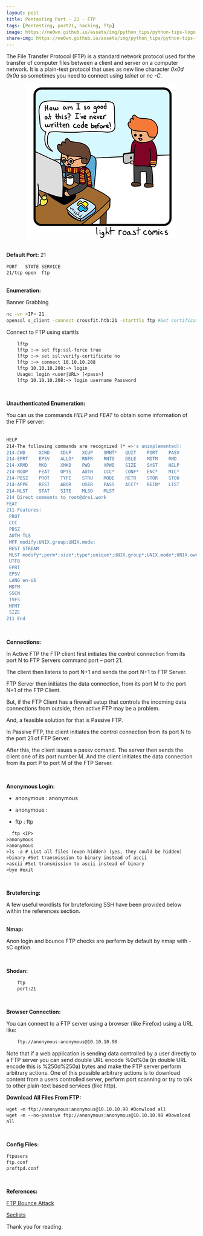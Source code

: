 ```yaml
---
layout: post
title: Pentesting Port - 21 - FTP 
tags: [Pentesting, port21, hacking, ftp]
image: https://ne0wn.github.io/assets/img/python_tips/python-tips-logo.png
share-img: https://ne0wn.github.io/assets/img/python_tips/python-tips-logo.png
---
```


The File Transfer Protocol (FTP) is a standard network protocol used for the transfer of computer files between a client and server on a computer network.
It is a plain-text protocol that uses as new line character <i>0x0d 0x0a</i> so sometimes you need to connect using <i>telnet</i> or <i>nc -C</i>.

<center><img src="/assets/img/python_tips/py-joke.jpg" alt="Python Joke"></center>

<br>

<b>Default Port:</b> 21

```shell
PORT   STATE SERVICE
21/tcp open  ftp
```
<br>
<b>Enumeration:</b>

Banner Grabbing

```bash
nc -vn <IP> 21
openssl s_client -connect crossfit.htb:21 -starttls ftp #Get certificate if any
```

Connect to FTP using starttls

```shell
    lftp
    lftp :~> set ftp:ssl-force true
    lftp :~> set ssl:verify-certificate no
    lftp :~> connect 10.10.10.208
    lftp 10.10.10.208:~> login                       
    Usage: login <user|URL> [<pass>]
    lftp 10.10.10.208:~> login username Password
```
<br>

<b>Unauthenticated Enumeration:</b>

You can us the commands <i>HELP</i> and <i>FEAT</i> to obtain some information of the FTP server:

```bash

HELP
214-The following commands are recognized (* =>'s unimplemented):
214-CWD     XCWD    CDUP    XCUP    SMNT*   QUIT    PORT    PASV    
214-EPRT    EPSV    ALLO*   RNFR    RNTO    DELE    MDTM    RMD     
214-XRMD    MKD     XMKD    PWD     XPWD    SIZE    SYST    HELP    
214-NOOP    FEAT    OPTS    AUTH    CCC*    CONF*   ENC*    MIC*    
214-PBSZ    PROT    TYPE    STRU    MODE    RETR    STOR    STOU    
214-APPE    REST    ABOR    USER    PASS    ACCT*   REIN*   LIST    
214-NLST    STAT    SITE    MLSD    MLST    
214 Direct comments to root@drei.work
FEAT
211-Features:
 PROT
 CCC
 PBSZ
 AUTH TLS
 MFF modify;UNIX.group;UNIX.mode;
 REST STREAM
 MLST modify*;perm*;size*;type*;unique*;UNIX.group*;UNIX.mode*;UNIX.owner*;
 UTF8
 EPRT
 EPSV
 LANG en-US
 MDTM
 SSCN
 TVFS
 MFMT
 SIZE
211 End
```
<br>

<b>Connections:</b>

In Active FTP the FTP client first initiates the control connection from its port N to FTP Servers command port – port 21. 

The client then listens to port N+1 and sends the port N+1 to FTP Server. 

FTP Server then initiates the data connection, from its port M to the port N+1 of the FTP Client.

But, if the FTP Client has a firewall setup that controls the incoming data connections from outside, then active FTP may be a problem. 

And, a feasible solution for that is Passive FTP.

In Passive FTP, the client initiates the control connection from its port N to the port 21 of FTP Server. 

After this, the client issues a passv comand. The server then sends the client one of its port number M. And the client initiates the data connection from its port P to port M of the FTP Server.

<br>

<b>Anonymous Login:</b>

* anonymous : anonymous

* anonymous :

* ftp : ftp

```shell
  ftp <IP>
>anonymous
>anonymous
>ls -a # List all files (even hidden) (yes, they could be hidden)
>binary #Set transmission to binary instead of ascii
>ascii #Set transmission to ascii instead of binary
>bye #exit
```
<br>

<b>Bruteforcing:</b>

A few useful wordlists for bruteforcing SSH have been provided below within the references section.

<br>
<b>Nmap:</b>

Anon login and bounce FTP checks are perform by default by nmap with -sC option.

<br>

<b>Shodan:</b>

```shell
    ftp
    port:21

```

<br>

<b>Browser Connection:</b>

You can connect to a FTP server using a browser (like Firefox) using a URL like:

```bash
    ftp://anonymous:anonymous@10.10.10.98
```

Note that if a web application is sending data controlled by a user directly to a FTP server you can send double URL encode %0d%0a (in double URL encode this is %250d%250a) bytes and make the FTP server perform arbitrary actions. One of this possible arbitrary actions is to download content from a users controlled server, perform port scanning or try to talk to other plain-text based services (like http).
<br>

<b>Download All Files From FTP:</b>

```shell
wget -m ftp://anonymous:anonymous@10.10.10.98 #Donwload all
wget -m --no-passive ftp://anonymous:anonymous@10.10.10.98 #Download all
```
<br>

<b>Config Files:</b>

```shell
ftpusers
ftp.conf
proftpd.conf
```
<br>

<b>References:</b>

[FTP Bounce Attack](https://www.thesecuritybuddy.com/vulnerabilities/what-is-ftp-bounce-attack/)
<br>

[Seclists](https://github.com/danielmiessler/SecLists/blob/master/Passwords/Default-Credentials/ftp-betterdefaultpasslist.txt)
<br>

Thank you for reading.